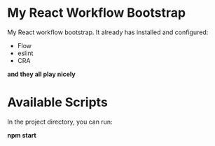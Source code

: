 # My React Workflow Bootstrap

My React workflow bootstrap. It already has installed and configured:

- Flow
- eslint
- CRA

 **and they all play nicely**

# Available Scripts

In the project directory, you can run:

**npm start**



